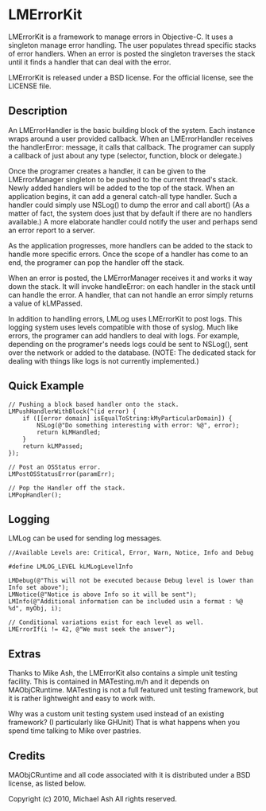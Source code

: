 # LMErrorKit

LMErrorKit is a framework to manage errors in Objective-C. It uses a singleton manage error handling. The user populates thread specific stacks of error handlers. When an error is posted the singleton traverses the stack until it finds a handler that can deal with the error.

LMErrorKit is released under a BSD license. For the official license, see the LICENSE file.

## Description

An LMErrorHandler is the basic building block of the system. Each instance wraps around a user provided callback. When an LMErrorHandler receives the handlerError: message, it calls that callback. The programer can supply a callback of just about any type (selector, function, block or delegate.)

Once the programer creates a handler, it can be given to the LMErrorManager singleton to be pushed to the current thread's stack. Newly added handlers will be added to the top of the stack. When an application begins, it can add a general catch-all type handler. Such a handler could simply use NSLog() to dump the error and call abort() (As a matter of fact, the system does just that by default if there are no handlers available.) A more elaborate handler could notify the user and perhaps send an error report to a server. 

As the application progresses, more handlers can be added to the stack to handle more specific errors. Once the scope of a handler has come to an end, the programer can pop the handler off the stack. 

When an error is posted, the LMErrorManager receives it and works it way down the stack. It will invoke handleError: on each handler in the stack until can handle the error. A handler, that can not handle an error simply returns a value of kLMPassed.

In addition to handling errors, LMLog uses LMErrorKit to post logs. This logging system uses levels compatible with those of syslog. Much like errors, the programer can add handlers to deal with logs. For example, depending on the programer's needs logs could be sent to NSLog(), sent over the network or added to the database. (NOTE: The dedicated stack for dealing with things like logs is not currently implemented.)

## Quick Example

	// Pushing a block based handler onto the stack.
    LMPushHandlerWithBlock(^(id error) {
        if ([[error domain] isEqualToString:kMyParticularDomain]) {
            NSLog(@"Do something interesting with error: %@", error);
            return kLMHandled;
        }
        return kLMPassed;
    });

	// Post an OSStatus error.
	LMPostOSStatusError(paramErr);
	
	// Pop the Handler off the stack.
	LMPopHandler();

## Logging
LMLog can be used for sending log messages.
	
	//Available Levels are: Critical, Error, Warn, Notice, Info and Debug
	
	#define LMLOG_LEVEL kLMLogLevelInfo

	LMDebug(@"This will not be executed because Debug level is lower than Info set above");
	LMNotice(@"Notice is above Info so it will be sent");
	LMInfo(@"Additional information can be included usin a format : %@ %d", myObj, i);
	
	// Conditional variations exist for each level as well.
	LMErrorIf(i != 42, @"We must seek the answer");
	

## Extras

Thanks to Mike Ash, the LMErrorKit also contains a simple unit testing facility. This is contained in MATesting.m/h and it depends on MAObjCRuntime. MATesting is not a full featured unit testing framework, but it is rather lightweight and easy to work with. 

Why was a custom unit testing system used instead of an existing framework? (I particularly like GHUnit) That is what happens when you spend time talking to Mike over pastries.

## Credits

MAObjCRuntime and all code associated with it is distributed under a BSD license, as listed below.

Copyright (c) 2010, Michael Ash
All rights reserved.
